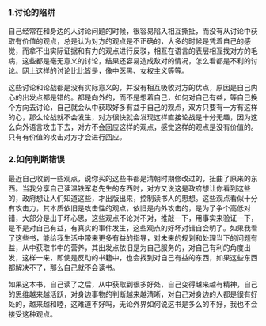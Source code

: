 ### 1.讨论的陷阱

自己经常在和身边的人讨论问题的时候，很容易陷入相互撕扯，而没有从讨论中获取有价值的观点，总是认为对方的观点是不正确的，大多的时候是凭着自己的感觉，而拿不出实际证据和有力的观点进行反驳，相互在语言的表层相互找对方的毛病，这些都是毫无意义的讨论，结果还容易造成敌对的情况，怎么看都是不利的讨论。网上这样的讨论比比皆是，像中医黑、女权主义等等。

这些讨论和论战都是没有实际意义的，并没有相互吸收对方的优点，原因是自己内心的出发点都是错的。都是向外的，而不是想着自己，如何对自己有益，等自己换个方向去讨论，自己就会从中获取好多有益于自己的观点，双方只要有一方有这样的心，那么论战就不会发生，对方很快就会发现这样直接论战是十分无趣，因为这么向外语言攻击下去，对方不会回应这样的观点，感觉这样的观点是没有价值的。只有有价值的攻击对方才会进行回应。

### 2.如何判断错误

最近自己收到一些观点，说你买的这些书都是清朝时期修改过的，扭曲了原来的东西。当我分享自己读温铁军老先生的东西时，对方又说这是政府想让你看到这些的，政府想让人们知道这些，才出版出来，控制读书人的思想。这些观点看似十分有攻击力，其本质依旧是攻击性的观点，依旧是向外攻击的，是为了争个高低对错，大部分是出于坏心思，这些观点不论对不对，推敲一下，用事实来验证一下，是不是对自己有益，有真实的事件发生，这些观点的好坏对错自会明了。如果我看了这些书，能给我生活中带来更多有益的指导，对未来的规划和处理当下的问题有益，从中获取书中的营养，其出发点依旧是为自己服务的，对自己有利的角度出发，这样一来，即使是反动的书籍中，也会找到对自己有益的东西，如果这些东西都解决不了，那么自己就不会读书。

如果这本书，自己读了之后，从中获取到很多好处，自己变得越来越有精神，自己的思维越来越活跃，对身边事物的判断越来越清晰，对自己对身边的人都是很有好处的，越来越和睦，这难道不好吗，无论外界如何说这书是多么的不好，我也不会接受这种观点。